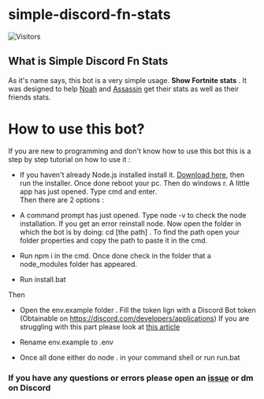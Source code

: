 # simple-discord-fn-stats
![Visitors](https://visitor-badge.laobi.icu/badge?page_id=Artlfmj.simple-discord-fn-stats) 

## What is Simple Discord Fn Stats 
As it's name says, this bot is a very simple usage. **Show Fortnite stats** . It was designed to help [Noah](https://twitter.com/OpsweatC) and [Assassin](https://twitter.com/AssassinBTWW) get their stats as well as their friends stats.

# How to use this bot?
If you are new to programming and don't know how to use this bot this is a step by step tutorial on how to use it :

- If you haven't already Node.js installed install it. [Download here](https://nodejs.org/dist/v16.9.1/node-v16.9.1-x64.msi), then run the installer. Once done reboot your pc. Then do windows r. A little app has just opened. Type cmd and enter. <br/> 
Then there are 2 options : 
- A command prompt has just opened. Type node -v to check the node installation. If you get an error reinstall node. Now open the folder in which the bot is by doing: cd [the path] . To find the path open your folder properties and copy the path to paste it in the cmd. 
- Run npm i in the cmd. Once done check in the folder that a node_modules folder has appeared.

- Run install.bat

Then

- Open the env.example folder . Fill the token lign with a Discord Bot token (Obtainable on https://discord.com/developers/applications) If you are struggling with this part please look at [this article](https://discordpy.readthedocs.io/en/stable/discord.html#)
- Rename env.example to .env

- Once all done either do node . in your command shell or run run.bat

### If you have any questions or errors please open an [issue](../../issues) or dm on Discord

